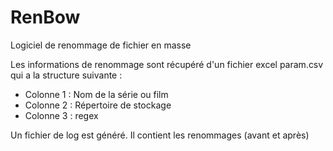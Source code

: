 # RenBow
Logiciel de renommage de fichier en masse

Les informations de renommage sont récupéré d'un fichier excel param.csv qui a la structure suivante :

  - Colonne 1 : Nom de la série ou film
  - Colonne 2 : Répertoire de stockage
  - Colonne 3 : regex
  
Un fichier de log est généré. Il contient les renommages (avant et après)